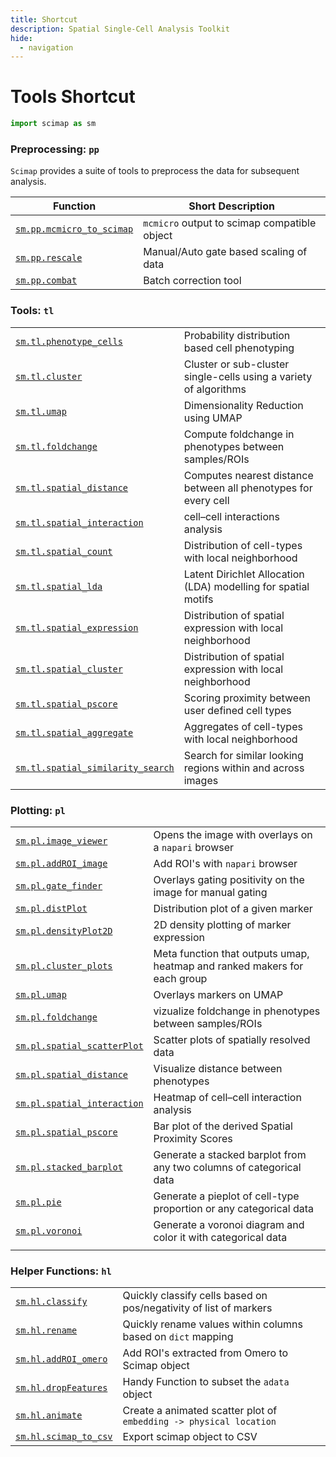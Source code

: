 ```yaml
---
title: Shortcut
description: Spatial Single-Cell Analysis Toolkit
hide:
  - navigation
---
```


# Tools Shortcut

```python
import scimap as sm
```

### Preprocessing: `pp`

`Scimap` provides a suite of tools to preprocess the data for subsequent analysis.

| Function                                                                                      | Short Description                            |
|-----------------------------------------------------------------------------------------------|----------------------------------------------|
| [`sm.pp.mcmicro_to_scimap`](Functions/pp/mcmicro_to_scimap.md) | `mcmicro` output to scimap compatible object |
| [`sm.pp.rescale`](Functions/pp/rescale.md)                     | Manual/Auto gate based scaling of data       |
| [`sm.pp.combat`](Functions/pp/combat.md)                       | Batch correction tool                        |


### Tools: `tl`

|                                                                                                    |                                                                   |
|----------------------------------------------------------------------------------------------------|-------------------------------------------------------------------|
| [`sm.tl.phenotype_cells`](Functions/tl/phenotype_cells.md)                     | Probability distribution based cell phenotyping                   |
| [`sm.tl.cluster`](Functions/tl/cluster.md)                                     | Cluster or sub-cluster single-cells using a variety of algorithms |
| [`sm.tl.umap`](Functions/tl/umap.md)                                           | Dimensionality Reduction using UMAP                               |
| [`sm.tl.foldchange`](Functions/tl/foldchange.md)                               | Compute foldchange in phenotypes between samples/ROIs             |
| [`sm.tl.spatial_distance`](Functions/tl/spatial_distance.md)                   | Computes nearest distance between all phenotypes for every cell   |
| [`sm.tl.spatial_interaction`](Functions/tl/spatial_interaction.md)             | cell–cell interactions analysis                                   |
| [`sm.tl.spatial_count`](Functions/tl/spatial_count.md)                         | Distribution of cell-types with local neighborhood                |
| [`sm.tl.spatial_lda`](Functions/tl/spatial_lda.md)                             | Latent Dirichlet Allocation (LDA) modelling for spatial motifs    |
| [`sm.tl.spatial_expression`](Functions/tl/spatial_expression.md)               | Distribution of spatial expression with local neighborhood        |
| [`sm.tl.spatial_cluster`](Functions/tl/spatial_cluster.md)               | Distribution of spatial expression with local neighborhood        |
| [`sm.tl.spatial_pscore`](Functions/tl/spatial_pscore.md)                       | Scoring proximity between user defined cell types                 |
| [`sm.tl.spatial_aggregate`](Functions/tl/spatial_aggregate.md)                 | Aggregates of cell-types with local neighborhood                  |
| [`sm.tl.spatial_similarity_search`](Functions/tl/spatial_similarity_search.md) | Search for similar looking regions within and across images       |

### Plotting: `pl`

|                                                                                           |                                                                     |
|-------------------------------------------------------------------------------------------|---------------------------------------------------------------------|
| [`sm.pl.image_viewer`](Functions/pl/image_viewer.md)               | Opens the image with overlays on a `napari` browser                 |
| [`sm.pl.addROI_image`](Functions/pl/addROI_image.md)               | Add ROI's with  `napari` browser                                    |
| [`sm.pl.gate_finder`](Functions/pl/gate_finder.md)                 | Overlays gating positivity on the image for manual gating           |
| [`sm.pl.distPlot`](Functions/pl/distPlot.md)               | Distribution plot of a given marker                                    |
| [`sm.pl.densityPlot2D`](Functions/pl/densityPlot2D.md)               | 2D density plotting of marker expression                                    |
| [`sm.pl.cluster_plots`](Functions/pl/cluster_plots.md)               | Meta function that outputs umap, heatmap and ranked makers for each group                                     |
| [`sm.pl.umap`](Functions/pl/umap.md)                               | Overlays markers on UMAP                                            |
| [`sm.pl.foldchange`](Functions/pl/foldchange.md)                   | vizualize foldchange in phenotypes between samples/ROIs             |
| [`sm.pl.spatial_scatterPlot`](Functions/pl/spatial_scatterPlot.md)       | Scatter plots of spatially resolved data                               |
| [`sm.pl.spatial_distance`](Functions/pl/spatial_distance.md)       | Visualize distance between phenotypes                               |
| [`sm.pl.spatial_interaction`](Functions/pl/spatial_interaction.md) | Heatmap of cell–cell interaction analysis                           |
| [`sm.pl.spatial_pscore`](Functions/pl/spatial_pscore.md)           | Bar plot of the derived Spatial Proximity Scores                    |
| [`sm.pl.stacked_barplot`](Functions/pl/stacked_barplot.md)         | Generate a stacked barplot from any two columns of categorical data |
| [`sm.pl.pie`](Functions/pl/pie.md)                                 | Generate a pieplot of cell-type proportion or any categorical data  |
| [`sm.pl.voronoi`](Functions/pl/voronoi.md)                         | Generate a voronoi diagram and color it with categorical data       |
|                                                                                           |                                                                     |

### Helper Functions: `hl`

|                                                                                         |                                                                    |
|-----------------------------------------------------------------------------------------|--------------------------------------------------------------------|
| [`sm.hl.classify`](Functions/hl/classify.md)           | Quickly classify cells based on pos/negativity of list of markers  |
| [`sm.hl.rename`](Functions/hl/rename.md)               | Quickly rename values within columns based on `dict` mapping       |
| [`sm.hl.addROI_omero`](Functions/hl/addROI_omero.md)   | Add ROI's extracted from Omero to Scimap object                    |
| [`sm.hl.dropFeatures`](Functions/hl/dropFeatures.md)   | Handy Function to subset the `adata` object                        |
| [`sm.hl.animate`](Functions/hl/animate.md)             | Create a animated scatter plot of `embedding -> physical location` |
| [`sm.hl.scimap_to_csv`](Functions/hl/scimap_to_csv.md) | Export scimap object to CSV                                        |

